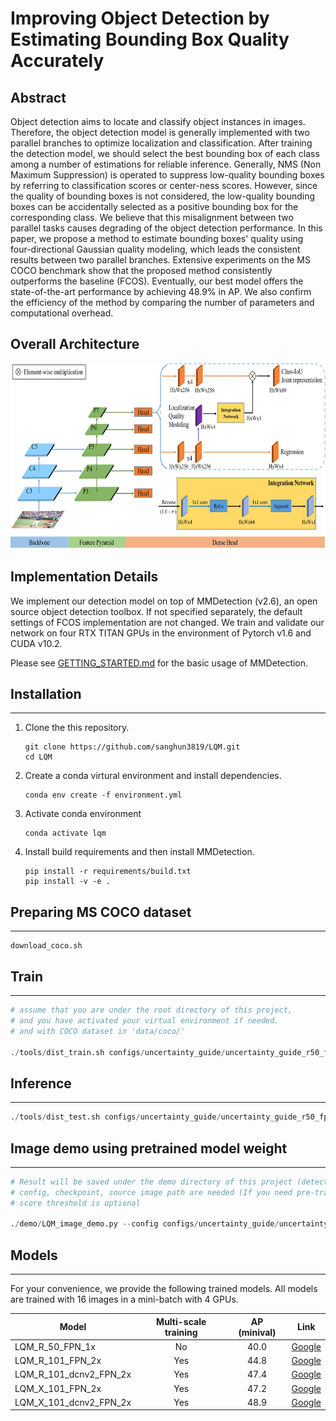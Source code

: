 # Improving Object Detection by Estimating Bounding Box Quality Accurately

## Abstract

Object detection aims to locate and classify object instances in images. Therefore, the object detection model is generally implemented with two parallel branches to optimize localization and classification. After training the detection model, we should select the best bounding box of each class among a number of estimations for reliable inference. Generally, NMS (Non Maximum Suppression) is operated to suppress low-quality bounding boxes by referring to classification scores or center-ness scores. However, since the quality of bounding boxes is not considered, the low-quality bounding boxes can be accidentally selected as a positive bounding box for the corresponding class. We believe that this misalignment between two parallel tasks causes degrading of the object detection performance. In this paper, we propose a method to estimate bounding boxes' quality using four-directional Gaussian quality modeling, which leads the consistent results between two parallel branches. Extensive experiments on the MS COCO benchmark show that the proposed method consistently outperforms the baseline (FCOS). Eventually, our best model offers the state-of-the-art performance by achieving 48.9% in AP. We also confirm the efficiency of the method by comparing the number of parameters and computational overhead.

## Overall Architecture
<img src="overall_architecture.jpg" width="1000" height="300" align="middle"/>

## Implementation Details
We implement our detection model on top of MMDetection (v2.6), an open source object detection toolbox. If not specified separately, the default settings of FCOS implementation are not changed. We train and validate our network on four RTX TITAN GPUs in the environment of Pytorch v1.6 and CUDA v10.2.

Please see [GETTING_STARTED.md](https://github.com/open-mmlab/mmdetection/blob/v2.6.0/docs/get_started.md) for the basic usage of MMDetection.

## Installation
---
1. Clone the this repository.

    ```shell
    git clone https://github.com/sanghun3819/LQM.git
    cd LQM
    ```

2. Create a conda virtural environment and install dependencies.
    ```shell
    conda env create -f environment.yml
    ```
3. Activate conda environment 
    ```shell
    conda activate lqm
    ```
4. Install build requirements and then install MMDetection.
    ```shell
    pip install -r requirements/build.txt
    pip install -v -e .
    ```
## Preparing MS COCO dataset
---
  ```shell
  download_coco.sh
  ```

## Train
---
```python
# assume that you are under the root directory of this project,
# and you have activated your virtual environment if needed.
# and with COCO dataset in 'data/coco/'

./tools/dist_train.sh configs/uncertainty_guide/uncertainty_guide_r50_fpn_1x.py 4 --validate
```

## Inference
---
```python
./tools/dist_test.sh configs/uncertainty_guide/uncertainty_guide_r50_fpn_1x.py work_dirs/uncertainty_guide_r50_fpn_1x/epoch_12.pth 4 --eval bbox
```

## Image demo using pretrained model weight
---
```python
# Result will be saved under the demo directory of this project (detection_result.jpg)
# config, checkpoint, source image path are needed (If you need pre-trained weights, you can download them from provided google drive link)
# score threshold is optional

./demo/LQM_image_demo.py --config configs/uncertainty_guide/uncertainty_guide_r50_fpn_1x.py --checkpoint work_dirs/pretrained/LQM_r50_fpn_1x.pth --img data/coco/test2017/000000011245.jpg --score-thr 0.3
```

## Models
---
For your convenience, we provide the following trained models. All models are trained with 16 images in a mini-batch with 4 GPUs.

Model | Multi-scale training | AP (minival) | Link
--- |:---:|:---:|:---:
LQM_R_50_FPN_1x              | No  | 40.0 | [Google](https://drive.google.com/file/d/1D-Bp1I3AhymPDiR2GWVcQusF_o9q9lVL/view?usp=sharing)
LQM_R_101_FPN_2x             | Yes | 44.8 | [Google](https://drive.google.com/file/d/1T4e9qkT4w5Rbue_nbba9Thrje4E6Q5um/view?usp=sharing)
LQM_R_101_dcnv2_FPN_2x       | Yes | 47.4 | [Google](https://drive.google.com/file/d/1o79wRRhEe3HwiWwxHIG69VGjk5RIpGQ2/view?usp=sharing)
LQM_X_101_FPN_2x             | Yes | 47.2 | [Google](https://drive.google.com/file/d/1hfD0cGvJd2ZO2FiVmFzoQEGBjjVuRB52/view?usp=sharing)
LQM_X_101_dcnv2_FPN_2x       | Yes | 48.9 | [Google](https://drive.google.com/file/d/1TAsQntoprgIYXiFCA1BJJ2IOpY3MdmpX/view?usp=sharing)